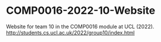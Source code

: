 # COMP0016-2022-10-Website
Website for team 10 in the COMP0016 module at UCL (2022).
http://students.cs.ucl.ac.uk/2022/group10/index.html
